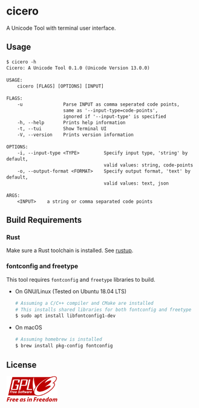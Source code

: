 # cicero

A Unicode Tool with terminal user interface.

## Usage

```
$ cicero -h
Cicero: A Unicode Tool 0.1.0 (Unicode Version 13.0.0)

USAGE:
    cicero [FLAGS] [OPTIONS] [INPUT]

FLAGS:
    -u               Parse INPUT as comma seperated code points,
                     same as '--input-type=code-points',
                     ignored if '--input-type' is specified
    -h, --help       Prints help information
    -t, --tui        Show Terminal UI
    -V, --version    Prints version information

OPTIONS:
    -i, --input-type <TYPE>         Specify input type, 'string' by default,
                                    valid values: string, code-points
    -o, --output-format <FORMAT>    Specify output format, 'text' by default,
                                    valid values: text, json

ARGS:
    <INPUT>    a string or comma separated code points
```

## Build Requirements

### Rust

Make sure a Rust toolchain is installed. See [rustup](https://rustup.rs/).

### fontconfig and freetype

This tool requires `fontconfig` and `freetype` libraries to build.

- On GNU/Linux (Tested on Ubuntu 18.04 LTS)

    ```sh
    # Assuming a C/C++ compiler and CMake are installed
    # This installs shared libraries for both fontconfig and freetype
    $ sudo apt install libfontconfig1-dev
    ```

- On macOS

    ```sh
    # Assuming homebrew is installed
    $ brew install pkg-config fontconfig
    ```

## License
[![](images/gplv3.png)](https://www.gnu.org/licenses/gpl-3.0.html)